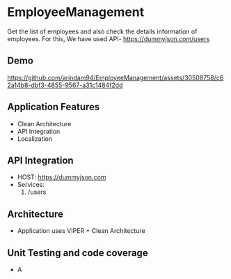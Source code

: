 # EmployeeManagement

Get the list of employees and also check the details information of employees. 
For this, We have used API- https://dummyjson.com/users

## Demo
https://github.com/arindam94/EmployeeManagement/assets/30508758/c62a14b8-dbf3-4855-9567-a31c1484f2dd

## Application Features
* Clean Architecture
* API Integration
* Localization

## API Integration
* HOST: https://dummyjson.com
* Services:
  1. /users

## Architecture
* Application uses VIPER + Clean Architecture

  
## Unit Testing and code coverage
* A




